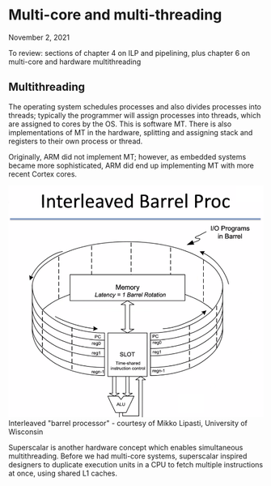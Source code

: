 # Multi-core and multi-threading
November 2, 2021

To review: sections of chapter 4 on ILP and pipelining, plus chapter 6 on multi-core and hardware multithreading

## Multithreading
The operating system schedules processes and also divides processes into threads; typically the programmer will assign processes into threads, which are assigned to cores by the OS. This is software MT. There is also implementations of MT in the hardware, splitting and assigning stack and registers to their own process or thread.

Originally, ARM did not implement MT; however, as embedded systems became more sophisticated, ARM did end up implementing MT with more recent Cortex cores.

![Interleaved barrel process - courtesy of Mikko Lipasti, U of Wisc.](../images/barrel.png)
Interleaved "barrel processor" - courtesy of Mikko Lipasti, University of Wisconsin

Superscalar is another hardware concept which enables simultaneous multithreading. Before we had multi-core systems, superscalar inspired designers to duplicate execution units in a CPU to fetch multiple instructions at once, using shared L1 caches.
